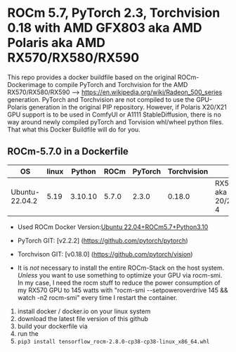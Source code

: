 # ROCm 5.7, PyTorch 2.3, Torchvision 0.18 with AMD GFX803 aka AMD Polaris aka AMD RX570/RX580/RX590

This repo provides a docker buildfile based on the original ROCm-Dockerimage to compile PyTorch and Torchvision for the AMD RX570/RX580/RX590 --> https://en.wikipedia.org/wiki/Radeon_500_series generation. PyTorch and Torchvision are not compiled to use the GPU-Polaris generation in the original PIP repository. However, if Polaris X20/X21 GPU support is to be used in ComfyUI or A1111 StableDiffusion, there is no way around newly compiled pyTorch and Torvision whl/wheel python files. That what this Docker Buildfile will do for you.

## ROCm-5.7.0 in a Dockerfile

|OS            |linux|Python|ROCm |PyTorch|Torchvision|GPU|
|--------------|-----|------|-----|-----|-----|-----|
|Ubuntu-22.04.2|5.19 |3.10.10|5.7.0|2.3.0|0.18.0|RX570/580/590 aka Polaris 20/21 aka GCN 4|

* Used ROCm Docker Version:[Ubuntu 22.04+ROCm5.7+Python3.10](https://hub.docker.com/layers/rocm/pytorch/rocm5.7_ubuntu22.04_py3.10_pytorch_2.0.1/images/sha256-21df283b1712f3d73884b9bc4733919374344ceacb694e8fbc2c50bdd3e767ee)     

* PyTorch GIT: [v2.2.2] (https://github.com/pytorch/pytorch)
* Torchvison GIT: [v0.18.0] (https://github.com/pytorch/vision)

- It is _not_ necessary to install the entire ROCm-Stack on the host system. _Unless_ you want to use something to optimize your GPU via rocm-smi. In my case, I need the rocm stuff to reduce the power consumption of my RX570 GPU to 145 watts with "rocm-smi --setpoweroverdrive 145 && watch -n2 rocm-smi" every time I restart the container.

1. install docker / docker.io on your linux system
2. download the latest file version of this github
3. build your dockerfile via 
4. run the  
6. `pip3 install tensorflow_rocm-2.8.0-cp38-cp38-linux_x86_64.whl`

